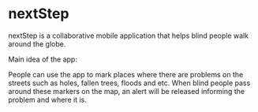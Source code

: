 # nextStep

nextStep is a collaborative mobile application that helps blind people walk around the globe. 

Main idea of the app:

People can use the app to mark places where there are problems on the streets such as holes, fallen trees, floods and etc. 
When blind people pass around these markers on the map, an alert will be released informing the problem and where it is.

